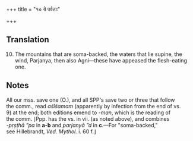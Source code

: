 +++
title = "१० ये पर्वताः"

+++
## Translation
10. The mountains that are soma-backed, the waters that lie supine, the  
wind, Parjanya, then also Agni—these have appeased the flesh-eating one.

## Notes
All our mss. save one (O.), and all SPP's save two or three that follow  
the comm., read *aśīśamam* (apparently by infection from the end of vs.  
9) at the end; both editions emend to *-man*, which is the reading of  
the comm. ⌊Ppp. has the vs. in vii. (as noted above), and combines  
*-pṛṣṭhā ”pa* in **a-b** and *parjanyā ”d* in **c**.—For "soma-backed,"  
see Hillebrandt, *Ved. Mythol.* i. 60 f.⌋

